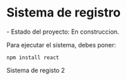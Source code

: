 <h1> Sistema de registro</h1>
- Estado del proyecto: En construccion.

Para ejecutar el sistema, debes poner:

`npm install react`

Sistema de registo 2
